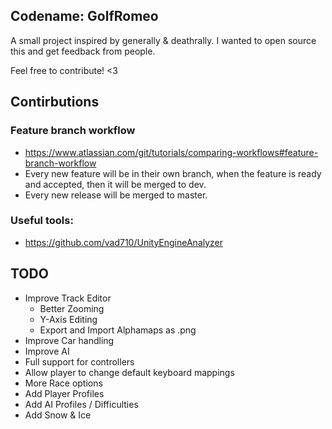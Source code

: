 ## Codename: GolfRomeo

A small project inspired by generally & deathrally.
I wanted to open source this and get feedback from people.

Feel free to contribute! <3

## Contirbutions

### Feature branch workflow
* https://www.atlassian.com/git/tutorials/comparing-workflows#feature-branch-workflow
* Every new feature will be in their own branch, when the feature is ready and accepted, then it will be merged to dev.
* Every new release will be merged to master.

### Useful tools:
* https://github.com/vad710/UnityEngineAnalyzer

## TODO
* Improve Track Editor
    * Better Zooming
    * Y-Axis Editing
    * Export and Import Alphamaps as .png
* Improve Car handling
* Improve AI
* Full support for controllers
* Allow player to change default keyboard mappings
* More Race options
* Add Player Profiles
* Add AI Profiles / Difficulties
* Add Snow & Ice

